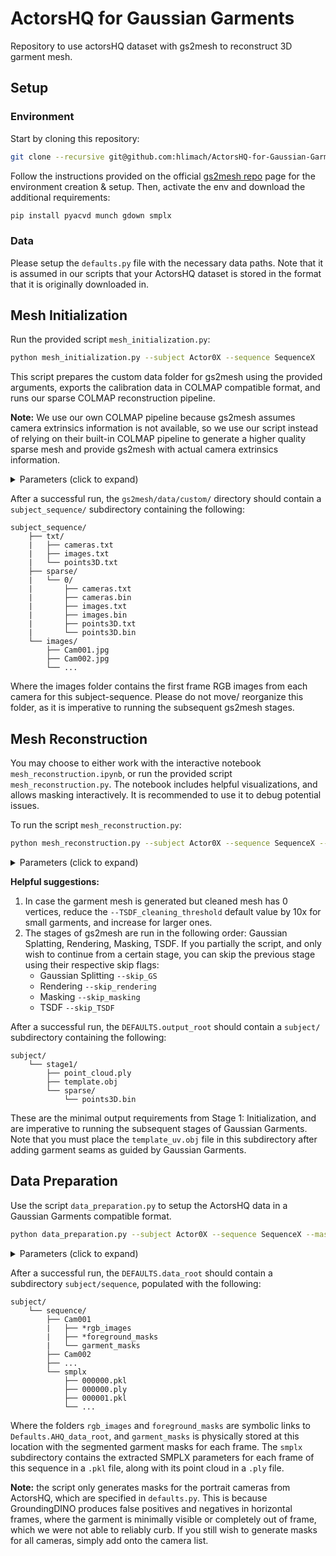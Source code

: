 # ActorsHQ for Gaussian Garments
Repository to use actorsHQ dataset with gs2mesh to reconstruct 3D garment mesh.
## Setup
### Environment
Start by cloning this repository:
```bash
git clone --recursive git@github.com:hlimach/ActorsHQ-for-Gaussian-Garments.git
```

Follow the instructions provided on the official [gs2mesh repo](https://github.com/yanivw12/gs2mesh/tree/main) page for the environment creation & setup. Then, activate the env and download the additional requirements:
```bash
pip install pyacvd munch gdown smplx
```
### Data
Please setup the `defaults.py` file with the necessary data paths. Note that it is assumed in our scripts that your ActorsHQ dataset is stored in the format that it is originally downloaded in.

## Mesh Initialization
Run the provided script `mesh_initialization.py`:
```bash
python mesh_initialization.py --subject Actor0X --sequence SequenceX
``` 
This script prepares the custom data folder for gs2mesh using the provided arguments, exports the calibration data in COLMAP compatible format, and runs our sparse COLMAP reconstruction pipeline. 

**Note:** We use our own COLMAP pipeline because gs2mesh assumes camera extrinsics information is not available, so we use our script instead of relying on their built-in COLMAP pipeline to generate a higher quality sparse mesh and provide gs2mesh with actual camera extrinsics information.

<details>
<summary> Parameters (click to expand) </summary>

| Parameter       | Description                                                                 | Default Value | Required |
|-----------------|-----------------------------------------------------------------------------|---------------|----------|
| `--subject`  `-s`   | Subject folder name that contains the sequence folders (e.g. Actor06).                                     | `None`        | Yes      |
| `--sequence`   `-q` | Sequence folder name (e.g. Sequence1).                                  | `None`        | Yes      |
| `--resolution` `-r` | Resolution folder of ActorsHQ images (e.g. 1x).                                         | `4x`    | No       |
| `--ff` | Frame number to use as the first frame for each camera.                                              | 0 | No |
| `--no_gpu` | Whether to use GPU for feature extraction and matching.                                    | False           | No       |

</details>

After a successful run, the `gs2mesh/data/custom/` directory should contain a `subject_sequence/` subdirectory containing the following:
```
subject_sequence/
    ├── txt/         
    |   ├── cameras.txt 
    |   ├── images.txt 
    |   └── points3D.txt 
    ├── sparse/         
    |   └── 0/         
    |       ├── cameras.txt 
    |       ├── cameras.bin 
    |       ├── images.txt 
    |       ├── images.bin
    |       ├── points3D.txt
    |       └── points3D.bin
    └── images/     
        ├── Cam001.jpg
        ├── Cam002.jpg 
        └── ...
```
Where the images folder contains the first frame RGB images from each camera for this subject-sequence. Please do not move/ reorganize this folder, as it is imperative to running the subsequent gs2mesh stages. 

## Mesh Reconstruction
You may choose to either work with the interactive notebook `mesh_reconstruction.ipynb`, or run the provided script `mesh_reconstruction.py`.
The notebook includes helpful visualizations, and allows masking interactively. It is recommended to use it to debug potential issues.

To run the script `mesh_reconstruction.py`:
```bash
python mesh_reconstruction.py --subject Actor0X --sequence SequenceX --garment_type Gtype --masker_prompt Prompt --masker_automask 
```
<details>
<summary> Parameters (click to expand) </summary>

| Parameter       | Description                                                                 | Default Value | Required |
|-----------------|-----------------------------------------------------------------------------|---------------|----------|
| `--subject`  `-s`   | Subject folder name that contains the sequence folders (e.g. Actor06).                                     | `None`        | Yes      |
| `--sequence`   `-q` | Sequence folder name (e.g. Sequence1).                                  | `None`        | Yes      |
| `--garment_type`   `-g`  | The garment label to be processed, must be one of [upper, lower, dress], where upper corresponds to tops, sweaters, jackets, etc., lower corresponds to pants, shorts, etc., and dress is self-explanatory.                                   | `None`          | Yes       |
| `--masker_prompt`       | Prompt for GroundingDINO to segment out the garment of intrest. A short description (e.g. green_dress) suffices.                                | `None`        | Yes       |
| `--masker_automask`       | Internal gs2mesh flag that must be passed to trigger garment segmentation.                                | -        | Yes       |

Further parameter details can be found on the [gs2mesh repo](https://github.com/yanivw12/gs2mesh/tree/main) under [Custom Data](https://github.com/yanivw12/gs2mesh?tab=readme-ov-file#custom-data), which we suggest checking out as well.
</details>

**Helpful suggestions:** 
1. In case the garment mesh is generated but cleaned mesh has 0 vertices, reduce the `--TSDF_cleaning_threshold` default value by 10x for small garments, and increase for larger ones.
2. The stages of gs2mesh are run in the following order: Gaussian Splatting, Rendering, Masking, TSDF. If you partially the script, and only wish to continue from a certain stage, you can skip the previous stage using their respective skip flags:
    - Gaussian Splitting `--skip_GS`
    - Rendering `--skip_rendering`
    - Masking `--skip_masking`
    - TSDF `--skip_TSDF`

After a successful run, the `DEFAULTS.output_root` should contain a `subject/` subdirectory containing the following:
```
subject/
    └── stage1/
        ├── point_cloud.ply
        ├── template.obj
        └── sparse/     
            └── points3D.bin
```
These are the minimal output requirements from Stage 1: Initialization, and are imperative to running the subsequent stages of Gaussian Garments. Note that you must place the `template_uv.obj` file in this subdirectory after adding garment seams as guided by Gaussian Garments.

## Data Preparation
Use the script `data_preparation.py` to setup the ActorsHQ data in a Gaussian Garments compatible format. 
```bash
python data_preparation.py --subject Actor0X --sequence SequenceX --masker_prompt Prompt --gender Gender
```

<details>
<summary> Parameters (click to expand) </summary>

| Parameter       | Description                                                                 | Default Value | Required |
|-----------------|-----------------------------------------------------------------------------|---------------|----------|
| `--subject`  `-s`   | Subject folder name that contains the sequence folders (e.g. Actor06).                                     | `None`        | Yes      |
| `--sequence`   `-q` | Sequence folder name (e.g. Sequence1).                                  | `None`        | Yes      |
| `--masker_prompt` `-p`      | Prompt for GroundingDINO to segment out the garment of intrest. A short description (e.g. green_dress) suffices.                                | `None`        | Yes       |
| `--gender`   `-g`  | Gender of the SMPLX model, must be one of [male, female], corresponding to gender of subject.                                   | `None`          | Yes       |
| `--resolution` `-r` | Resolution folder of ActorsHQ images (e.g. 1x).                                         | `4x`    | No       |

Further parameters specific to GroundingDINO are set in `defaults.py`, which will most likely not require tuning in our use-case.
</details>

After a successful run, the `DEFAULTS.data_root` should contain a subdirectory `subject/sequence`, populated with the following:
```
subject/
    └── sequence/
        ├── Cam001
        |   ├── *rgb_images
        |   ├── *foreground_masks
        |   └── garment_masks     
        ├── Cam002
        ├── ...
        └── smplx
            ├── 000000.pkl
            ├── 000000.ply
            ├── 000001.pkl
            └── ...  
```
Where the folders `rgb_images` and `foreground_masks` are symbolic links to `Defaults.AHQ_data_root`, and `garment_masks` is physically stored at this location with the segmented garment masks for each frame.
The `smplx` subdirectory contains the extracted SMPLX parameters for each frame of this sequence in a `.pkl` file, along with its point cloud in a `.ply` file. 

**Note:** the script only generates masks for the portrait cameras from ActorsHQ, which are specified in `defaults.py`. This is because GroundingDINO produces false positives and negatives in horizontal frames, where the garment is minimally visible or completely out of frame, which we were not able to reliably curb. If you still wish to generate masks for all cameras, simply add onto the camera list.
